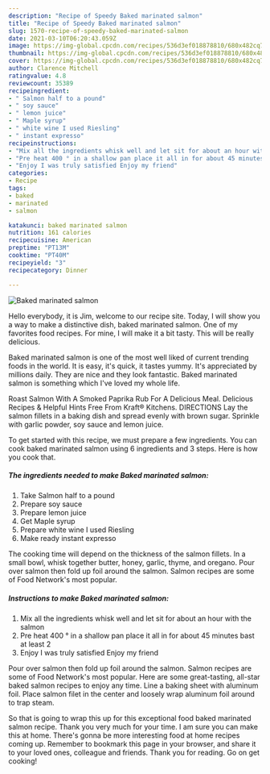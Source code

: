 ```yaml
---
description: "Recipe of Speedy Baked marinated salmon"
title: "Recipe of Speedy Baked marinated salmon"
slug: 1570-recipe-of-speedy-baked-marinated-salmon
date: 2021-03-10T06:20:43.059Z
image: https://img-global.cpcdn.com/recipes/536d3ef018878810/680x482cq70/baked-marinated-salmon-recipe-main-photo.jpg
thumbnail: https://img-global.cpcdn.com/recipes/536d3ef018878810/680x482cq70/baked-marinated-salmon-recipe-main-photo.jpg
cover: https://img-global.cpcdn.com/recipes/536d3ef018878810/680x482cq70/baked-marinated-salmon-recipe-main-photo.jpg
author: Clarence Mitchell
ratingvalue: 4.8
reviewcount: 35389
recipeingredient:
- " Salmon half to a pound"
- " soy sauce"
- " lemon juice"
- " Maple syrup"
- " white wine I used Riesling"
- " instant expresso"
recipeinstructions:
- "Mix all the ingredients whisk well and let sit for about an hour with the salmon"
- "Pre heat 400 ° in a shallow pan place it all in for about 45 minutes bast at least 2"
- "Enjoy I was truly satisfied Enjoy my friend"
categories:
- Recipe
tags:
- baked
- marinated
- salmon

katakunci: baked marinated salmon 
nutrition: 161 calories
recipecuisine: American
preptime: "PT13M"
cooktime: "PT40M"
recipeyield: "3"
recipecategory: Dinner

---
```



![Baked marinated salmon](https://img-global.cpcdn.com/recipes/536d3ef018878810/680x482cq70/baked-marinated-salmon-recipe-main-photo.jpg)

Hello everybody, it is Jim, welcome to our recipe site. Today, I will show you a way to make a distinctive dish, baked marinated salmon. One of my favorites food recipes. For mine, I will make it a bit tasty. This will be really delicious.

Baked marinated salmon is one of the most well liked of current trending foods in the world. It is easy, it's quick, it tastes yummy. It's appreciated by millions daily. They are nice and they look fantastic. Baked marinated salmon is something which I've loved my whole life.

Roast Salmon With A Smoked Paprika Rub For A Delicious Meal. Delicious Recipes &amp; Helpful Hints Free From Kraft® Kitchens. DIRECTIONS Lay the salmon fillets in a baking dish and spread evenly with brown sugar. Sprinkle with garlic powder, soy sauce and lemon juice.


To get started with this recipe, we must prepare a few ingredients. You can cook baked marinated salmon using 6 ingredients and 3 steps. Here is how you cook that.

<!--inarticleads1-->

##### The ingredients needed to make Baked marinated salmon:

1. Take  Salmon half to a pound
1. Prepare  soy sauce
1. Prepare  lemon juice
1. Get  Maple syrup
1. Prepare  white wine I used Riesling
1. Make ready  instant expresso


The cooking time will depend on the thickness of the salmon fillets. In a small bowl, whisk together butter, honey, garlic, thyme, and oregano. Pour over salmon then fold up foil around the salmon. Salmon recipes are some of Food Network&#39;s most popular. 

<!--inarticleads2-->

##### Instructions to make Baked marinated salmon:

1. Mix all the ingredients whisk well and let sit for about an hour with the salmon
1. Pre heat 400 ° in a shallow pan place it all in for about 45 minutes bast at least 2
1. Enjoy I was truly satisfied Enjoy my friend


Pour over salmon then fold up foil around the salmon. Salmon recipes are some of Food Network&#39;s most popular. Here are some great-tasting, all-star baked salmon recipes to enjoy any time. Line a baking sheet with aluminum foil. Place salmon filet in the center and loosely wrap aluminum foil around to trap steam. 

So that is going to wrap this up for this exceptional food baked marinated salmon recipe. Thank you very much for your time. I am sure you can make this at home. There's gonna be more interesting food at home recipes coming up. Remember to bookmark this page in your browser, and share it to your loved ones, colleague and friends. Thank you for reading. Go on get cooking!
